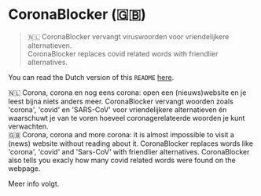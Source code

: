 # CoronaBlocker (:uk:)
>:netherlands: CoronaBlocker vervangt viruswoorden voor vriendelijkere alternatieven. <br>
>CoronaBlocker replaces covid related words with friendlier alternatives.

You can read the Dutch version of this `README` [here](/README-nl_NL). 

:netherlands: Corona, corona en nog eens corona: open een (nieuws)website en je leest bijna niets anders meer. CoronaBlocker vervangt woorden zoals 'corona', 'covid' en 'SARS-CoV' voor vriendelijkere alternatieven én waarschuwt je van te voren hoeveel coronagerelateerde woorden je kunt verwachten. <br>
:uk: Corona, corona and more corona: it is almost impossible to visit a (news) website without reading about it. CoronaBlocker replaces words like 'corona', 'covid' and 'Sars-CoV' with friendlier alternatives. CoronaBlocker also tells you exacly how many covid related words were found on the webpage.


Meer info volgt.
